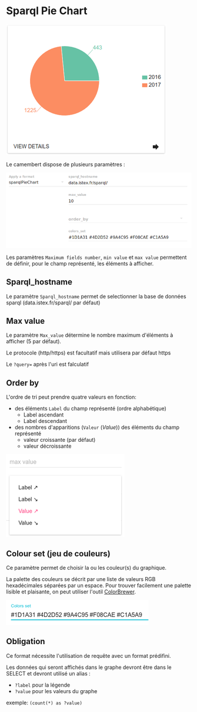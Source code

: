 # Sparql Pie Chart

![Cammebert](/assets/FormatPieChart.png)

Le camembert dispose de plusieurs paramètres : 

![](/assets/Sparql_Pie_Chart_Admin.png)

Les paramètres `Maximum fields number`, `min value` et `max value` permettent de définir, pour le champ représenté, les éléments à afficher. 

## Sparql_hostname

Le paramètre `Sparql_hostname` permet de selectionner la base de données sparql \(data.istex.fr/sparql/ par défaut\)


## Max value

Le paramètre `Max_value` détermine le nombre maximum d'éléments à afficher \(5 par défaut\). 

Le protocole (http/https) est facultatif mais utilisera par défaut https

Le `?query=` après l'uri est falculatif 

## Order by

L'ordre de tri peut prendre quatre valeurs en fonction:

* des éléments `Label` du champ représenté \(ordre alphabétique\)
  * Label ascendant
  * Label descendant
* des nombres d'apparitions \(`Valeur` \(_Value_\)\) des éléments du champ représenté
  * valeur croissante \(par défaut\)
  * valeur décroissante

![Ordres de tri du format Pie Chart](/assets/FormatBarChartOrderBy.png)

## Colour set \(jeu de couleurs\)

Ce paramètre permet de choisir la ou les couleur\(s\) du graphique.

La palette des couleurs se décrit par une liste de valeurs RGB hexadécimales séparées par un espace. Pour trouver facilement une palette lisible et plaisante, on peut utiliser l'outil [ColorBrewer](http://colorbrewer2.org/).

![Champ de saisie des couleurs du format Pie Chart](/assets/FormatColorsSet.png)

## Obligation

Ce format nécessite l'utilisation de requête avec un format prédifini.

Les données qui seront affichés dans le graphe devront être dans le SELECT et devront utilisé un alias : 
 * `?label` pour la légende
 * `?value` pour les valeurs du graphe

exemple: `(count(*) as ?value)` 




